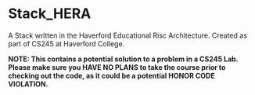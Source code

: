 # Stack_HERA
A Stack written in the Haverford Educational Risc Architecture. Created as part of CS245 at Haverford College. 

**NOTE: This contains a potential solution to a problem in a CS245 Lab. Please make sure you HAVE NO PLANS to take the course prior to checking out the code, as it could be a potential HONOR CODE VIOLATION.**

